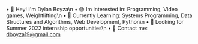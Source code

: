 • 👋 Hey! I'm Dylan Boyza\n
• 😃 Im interested in: Programming, Video games, Weightlifting\n
• 🧠 Currently Learning: Systems Programming, Data Structures and Algorithms, Web Development, Python\n
• 👀 Looking for Summer 2022 internship opportunities\n
• 📝 Contact me: dboyza19@gmail.com
